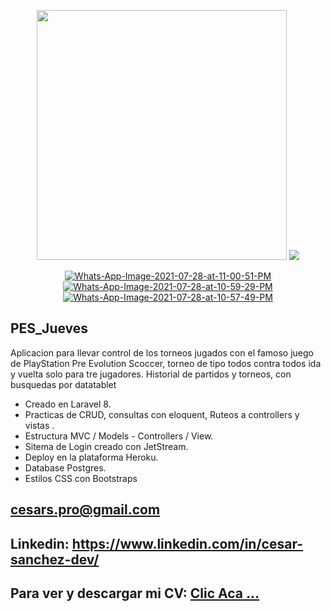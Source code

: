 <p align="center">
<a href="https://laravel.com" target="_blank"><img src="https://raw.githubusercontent.com/laravel/art/master/logo-lockup/5%20SVG/2%20CMYK/1%20Full%20Color/laravel-logolockup-cmyk-red.svg" width="400"></a>
 <img src="https://www.somosxbox.com/wp-content/uploads/2020/07/pes-2021.jpg" border="0"> 
</p> 
 
<p align="center">
<a href="https://imgbb.com/"><img src="https://i.ibb.co/mH1SQv4/Whats-App-Image-2021-07-28-at-11-00-51-PM.jpg" alt="Whats-App-Image-2021-07-28-at-11-00-51-PM" border="0"></a>
<a href="https://imgbb.com/"><img src="https://i.ibb.co/N7rrhDt/Whats-App-Image-2021-07-28-at-10-59-29-PM.jpg" alt="Whats-App-Image-2021-07-28-at-10-59-29-PM" border="0"></a>
<a href="https://imgbb.com/"><img src="https://i.ibb.co/D8RFXL0/Whats-App-Image-2021-07-28-at-10-57-49-PM.jpg" alt="Whats-App-Image-2021-07-28-at-10-57-49-PM" border="0"></a>
</p>

## PES_Jueves 

Aplicacion para llevar control de los torneos jugados con el famoso juego de PlayStation Pre Evolution Scoccer, torneo de tipo todos contra todos ida y vuelta solo para tre jugadores. Historial de partidos y torneos, con busquedas por datatablet

- Creado en Laravel 8.
- Practicas de CRUD, consultas con eloquent, Ruteos a controllers y vistas .
- Estructura MVC  / Models - Controllers / View.
- Sitema de Login creado con JetStream.
- Deploy en la plataforma Heroku.
- Database Postgres.
- Estilos CSS con Bootstraps 

## cesars.pro@gmail.com
## Linkedin: https://www.linkedin.com/in/cesar-sanchez-dev/
## Para ver y descargar mi CV: <a href="https://shorten.world/qxnxs"> Clic Aca ...</a>

